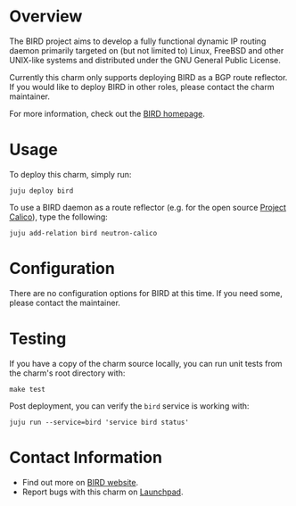 # Overview

The BIRD project aims to develop a fully functional dynamic IP routing daemon primarily targeted on (but not limited to) Linux, FreeBSD and other UNIX-like systems and distributed under the GNU General Public License.

Currently this charm only supports deploying BIRD as a BGP route reflector. If you would like to deploy BIRD in other roles, please contact the charm maintainer.

For more information, check out the [BIRD homepage](http://bird.network.cz/).

# Usage

To deploy this charm, simply run:

    juju deploy bird

To use a BIRD daemon as a route reflector (e.g. for the open source [Project Calico](http://www.projectcalico.org/)), type the following:

    juju add-relation bird neutron-calico

# Configuration

There are no configuration options for BIRD at this time. If you need some, please contact the maintainer.

# Testing

If you have a copy of the charm source locally, you can run unit tests from the
charm's root directory with:

    make test

Post deployment, you can verify the `bird` service is working with:

    juju run --service=bird 'service bird status'

# Contact Information

- Find out more on [BIRD website](http://bird.network.cz/).
- Report bugs with this charm on [Launchpad](https://code.launchpad.net/~cory-benfield/calico-charms/bird).
